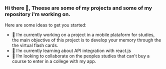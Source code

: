 ### Hi there 👋, Theese are some of my projects and some of my repository i'm working on.

Here are some ideas to get you started:

- 🔭 I’m currently working on a project in a mobile plataform for studies, the main objective of this project is to develop your memory through the the virtual flash cards.
- 🌱 I’m currently learning about API integration with react.js
- 👯 I’m looking to collaborate on the peoples studies that can't buy a course to enter in a college with my app.



